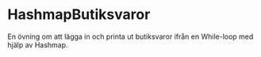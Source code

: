 # HashmapButiksvaror
En övning om att lägga in och printa ut butiksvaror ifrån en While-loop med hjälp av Hashmap.
